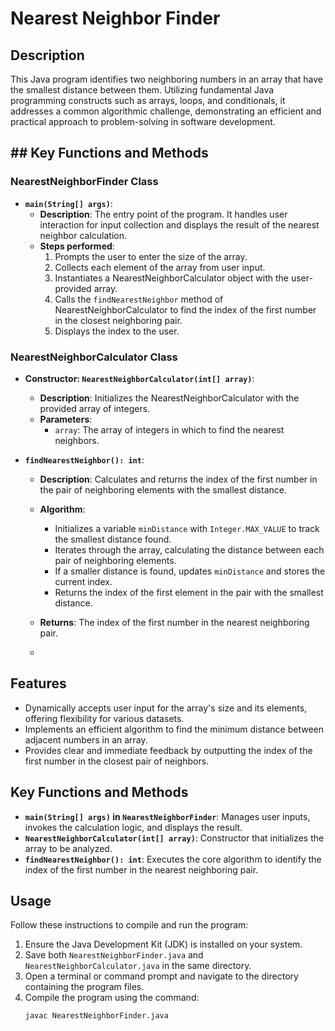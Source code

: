 # Nearest Neighbor Finder

## Description
This Java program identifies two neighboring numbers in an array that have the smallest distance between them. Utilizing fundamental Java programming constructs such as arrays, loops, and conditionals, it addresses a common algorithmic challenge, demonstrating an efficient and practical approach to problem-solving in software development.

## ## Key Functions and Methods

### NearestNeighborFinder Class

- **`main(String[] args)`**:
  - **Description**: The entry point of the program. It handles user interaction for input collection and displays the result of the nearest neighbor calculation.
  - **Steps performed**:
    1. Prompts the user to enter the size of the array.
    2. Collects each element of the array from user input.
    3. Instantiates a NearestNeighborCalculator object with the user-provided array.
    4. Calls the `findNearestNeighbor` method of NearestNeighborCalculator to find the index of the first number in the closest neighboring pair.
    5. Displays the index to the user.

### NearestNeighborCalculator Class

- **Constructor: `NearestNeighborCalculator(int[] array)`**:
  - **Description**: Initializes the NearestNeighborCalculator with the provided array of integers.
  - **Parameters**:
    - `array`: The array of integers in which to find the nearest neighbors.

- **`findNearestNeighbor(): int`**:
  - **Description**: Calculates and returns the index of the first number in the pair of neighboring elements with the smallest distance.
  - **Algorithm**:
    - Initializes a variable `minDistance` with `Integer.MAX_VALUE` to track the smallest distance found.
    - Iterates through the array, calculating the distance between each pair of neighboring elements.
    - If a smaller distance is found, updates `minDistance` and stores the current index.
    - Returns the index of the first element in the pair with the smallest distance.
  - **Returns**: The index of the first number in the nearest neighboring pair.
 
  - 
## Features
- Dynamically accepts user input for the array's size and its elements, offering flexibility for various datasets.
- Implements an efficient algorithm to find the minimum distance between adjacent numbers in an array.
- Provides clear and immediate feedback by outputting the index of the first number in the closest pair of neighbors.

## Key Functions and Methods
- **`main(String[] args)` in `NearestNeighborFinder`**: Manages user inputs, invokes the calculation logic, and displays the result.
- **`NearestNeighborCalculator(int[] array)`**: Constructor that initializes the array to be analyzed.
- **`findNearestNeighbor(): int`**: Executes the core algorithm to identify the index of the first number in the nearest neighboring pair.

## Usage
Follow these instructions to compile and run the program:

1. Ensure the Java Development Kit (JDK) is installed on your system.
2. Save both `NearestNeighborFinder.java` and `NearestNeighborCalculator.java` in the same directory.
3. Open a terminal or command prompt and navigate to the directory containing the program files.
4. Compile the program using the command:
   ```bash
   javac NearestNeighborFinder.java

